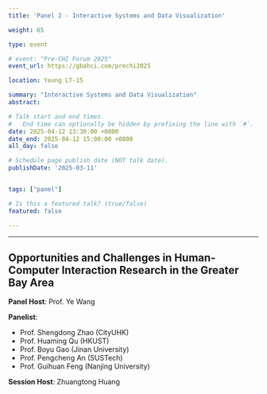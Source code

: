 ```yaml
---
title: 'Panel 2 - Interactive Systems and Data Visualization'

weight: 65

type: event

# event: "Pre-CHI Forum 2025"
event_url: https://gbahci.com/prechi2025

location: Yeung LT-15

summary: "Interactive Systems and Data Visualization"
abstract:

# Talk start and end times.
#   End time can optionally be hidden by prefixing the line with `#`.
date: 2025-04-12 13:30:00 +0800
date_end: 2025-04-12 15:00:00 +0800
all_day: false

# Schedule page publish date (NOT talk date).
publishDate: '2025-03-11'


tags: ["panel"]

# Is this a featured talk? (true/false)
featured: false

---
```


<hr />

## Opportunities and Challenges in Human-Computer Interaction Research in the Greater Bay Area

**Panel Host**: Prof. Ye Wang

**Panelist**:

- Prof. Shengdong Zhao (CityUHK)
- Prof. Huaming Qu (HKUST)
- Prof. Boyu Gao (Jinan University)
- Prof. Pengcheng An (SUSTech) 
- Prof. Guihuan Feng (Nanjing University)

**Session Host**: Zhuangtong Huang